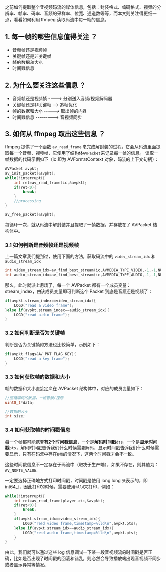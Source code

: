 之前如何提取整个音视频码流的媒体信息，包括：封装格式、编码格式、视频的分辨率、帧率、码率、音频的采样率、位宽、通道数等等，而本文则关注得更细一点，看看如何利用 ffmpeg 读取码流中每一帧的信息。

## 1.  每一帧的哪些信息值得关注 ？
* 音频帧还是视频帧
* 关键帧还是非关键帧
* 帧的数据和大小
* 时间戳信息

## 2.  为什么要关注这些信息 ？
* 音频帧还是视频帧 ----> 分别送入音频/视频解码器
* 关键帧还是非关键帧 --> 追帧优化
* 帧的数据和大小 -----> 取出帧的内容
* 时间戳信息 ---------> 音视频同步

## 3. 如何从 ffmpeg 取出这些信息 ？
ffmpeg 提供了一个函数 `av_read_frame` 来完成解封装的过程，它会从码流里面提取每一个音频、视频帧，它使用了结构体`AVPacket`来记录每一帧的信息。
读取一帧数据的代码示例如下（ic 即为 AVFormatContext 对象，码流的上下文句柄）：

```c
AVPacket avpkt;
av_init_packet(&avpkt);
while(!interrupt){
	int ret=av_read_frame(ic,&avpkt);
	if(ret<0){
		break;
	}
	//processing
}

av_free_packet(&avpkt);
```
每循环一次，就从码流中解封装并且提取了一帧数据，并存放在了 AVPacket 结构体中。

### 3.1 如何判断是音频帧还是视频帧
上一篇文章我们提到过，使用下面的方法，获取码流中的 `video_stream_idx` 和 `audio_stream_idx`
```c
int video_stream_idx=av_find_best_stream(ic,AVMEDIA_TYPE_VIDEO,-1,-1,NULL,0);
int audio_stream_idx=av_find_best_stream(ic,AVMEDIA_TYPE_AUDIO,-1,-1,NULL,0);
```
那么，此时就派上用场了，每一个 AVPacket 都有一个成员变量：stream_index，由该成员变量即可判断这个 Packet 到底是音频还是视频了：
```c
if(avpkt.stream_index==video_stream_idx){
	LOGD("read a video frame");
}else if(avpkt.stream_index==audio_stream_idx){
	LOGD("read audio frame");
}
```
### 3.2 如何判断是否为关键帧
判断是否为关键帧的方法也比较简单，示例如下：
```c
if(avpkt.flags&AV_PKT_FLAG_KEY){
	LOGD("read a key frame");
}
```

### 3.3 如何获取帧的数据和大小
帧的数据和大小直接定义在 AVPacket 结构体中，对应的成员变量如下：
```c
//压缩编码的数据，一帧音频/视频
uint8_t*data;

//数据的大小
int size;
```

### 3.4 如何获取帧的时间戳信息
每一个帧都可能携带**有2个时间戳信息**，一个是**解码时间戳**`dts`，一个是**显示时间戳**`pts`，解码时间戳告诉我们什么时候需要解码，显示时间戳告诉我们什么时候需要显示，只有在码流中存在`B帧`的情况下，这两个时间戳才会不一致。

这些时间戳信息不一定存在于码流中（取决于生产端），如果不存在，则其值为：`AV_NOPTS_VALUE`.

一定要选择正确地方式打印时间戳，时间戳是使用 long long 来表示的，即 int64_t，因此打印的时候，需要使用`%lld`来打印，例如：
```c
while(!interrupt){
	int ret=av_read_frame(player->ic,&avpkt);
	if(ret<0){
		break;
	}
	if(avpkt.stream_idx==video_stream_idx){
		LOGD("read video frame,timestamp=%lld\n",avpkt.pts);
	}else if(avpkt.stream_idx==audio_stream_idx){
		LOGD("read audio frame,timestamp=%lld\n",avpkt.pts);
	}
}
```
由此，我们就可以通过这些 log 信息调试一下某一段音视频流的时间戳是否正确，比如是否出现了时间戳的回滚和错乱，则必然会导致播放端出现音视频不同步或者显示异常等情况。